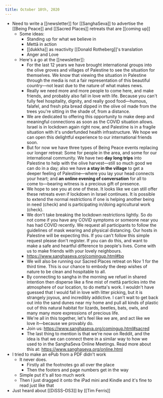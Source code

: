 ```yaml
---
title: October 10th, 2020
---
```


- Need to write a [[newsletter]] for [[SanghaSeva]] to advertise the [[Being Peace]] and [[Sacred Places]] retreats that are [[coming up]]
    - Some ideas:
        - Standing up for what we believe in
        - Mettā in action
        - [[dukkha]] as reactivity [[Donald Rotheberg]]'s translation
        - Anger and Love
    - Here's a go at the [[newsletter]]:
        - For the last 12 years we have brought international groups into the olive groves and villages of Palestine to see the situation for themselves. We know that viewing the situation in Palestine through the media is not a fair representation of this beautiful country––not least due to the nature of what makes news.
        - Really we need more and more people to come here, and make friends, and probably also fall in love with life. Because you can't fully feel hospitality, dignity, and really good food––humous, falafel, and fresh pita bread dipped in the olive oil made from the trees you're sitting in the shade of, from a distance.
        - We are dedicated to offering this opportunity to make deep and meaningful connections as soon as the COVID situation allows. Israel is in lockdown again right now, and Palestine is in a fragile situation with it's underfunded health infrastructure. We hope we can open this delightful experience to our international friends soon.
        - But for now we have three types of Being Peace events replacing our longer retreat: Some for people in the area, and some for our international community. We have two **day long trips** into Palestine to help with the olive harvest––still so much good we can do in a day; also we have **a stay in the village** to get a deeper feeling of Palestine––where you lay your head connects your heart; and **an online evening of conversation** for all to come to––bearing witness is a precious gift of presence.
        - We hope to see you at one of these. It looks like we can still offer these retreats even if lockdown in Israel continues. It is possible to extend the normal restrictions if one is helping another being in need (check) and is participating in/doing agricultural work (check).
        - We don't take breaking the lockdown restrictions lightly. So do not come if you have any COVID symptoms or someone near you has had COVID recently. We request all participants to follow the guidelines of mask wearing and physical distancing. Our hosts in Palestine will be expecting this. If you can't follow this simple request please don't register. If you can do this, and want to make a safe and heartful difference to people's lives. Come with us to make friends with your lovely neighbours.
        - https://www.sanghaseva.org/comingup.html#bp
        - We will also be running our Sacred Places retreat on Nov 1 for the third time. This is our chance to embody the deep wishes of nature to be clean and hospitable to all.
        - By connecting to sangha in the morning we refuel in shared intention then disperse like a fine mist of mettā particles into the atmosphere of our location, to do metta's work. I wouldn't have guessed that I would fall in love with litter picking, but it is strangely joyous, and incredibly addictive. I can't wait to get back out into the sand dunes near my home and pull all kinds of plastic out of this natural habitat for lizards, beetles, bats, owls, and many many more expressions of precious life.
        - We're all in this together, let's feel like we are, and act like we love it––because we provably do.
        - Join us: https://www.sanghaseva.org/comingup.html#sacred
        - The last thing to mention is that we're now on Reddit, and the idea is that we can connect there in a similar way to how we used to in the SanghaSeva Online Meetings. Read more about this at: https://www.sanghaseva.org/online.html
- I tried to make an ePub from a PDF didn't work
    - It never does.
        - Firstly all the footnotes go all over the place
        - Then the footers and page numbers get in the way
    - Simple put it's all too much work
    - Then I just dragged it onto the iPad mini and Kindle and it's fine to read just like that
- Just heard about [[DiSSS–DS3]] by [[Tim Ferris]]